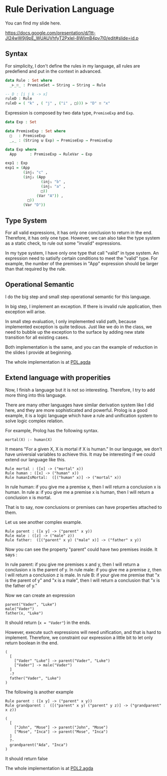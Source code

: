 # Rule Derivation Language

You can find my slide here.

https://docs.google.com/presentation/d/1tt-JI24wW9j9pE_WUAUVhfyT2Pxlel-8WlimB4pv7l0/edit#slide=id.p

## Syntax

For simplicity, I don't define the rules in my language, all rules are predefiend and put in the context in advanced.

```agda
data Rule : Set where
  _⊢_∷_ : PremiseSet → String → String → Rule

-- D : [i j k -> x]
ruleD : Rule
ruleD = ( "k" , ( "j" , ("i" , □))) ⊢ "D" ∷ "x"
```

Expression is composed by two data type, `PremiseExp` and `Exp`.

```agda
data Exp : Set

data PremiseExp : Set where
  □   : PremiseExp
  _,_ : (String ⊎ Exp) → PremiseExp → PremiseExp

data Exp where
  App      : PremiseExp → RuleVar → Exp

exp1 : Exp
exp1 = (App
        (inj₁ "c" ,
        (inj₂ (App
                (inj₁ "b" ,
                (inj₁ "a" ,
                □))
              (Var "A")) ,
          □))
        (Var "D"))
```

## Type System

For all valid expressions, it has only one conclusion to return in the end. Therefore, it has only one type. However, we can also take the type system as a static check, to rule out some "invalid" expressions.

In my type system, I have only one type that call "valid" in type system. An expression need to satisify certain conditions to meet the "valid" type. For example, the number of the premises in "App" expression should be larger than that required by the rule.

## Operational Semantic

I do the big step and small step operational semantic for this language.

In big step, I implement an exception. If there is invalid rule application, then exception will arise.

In small step evaluation, I only implemented valid path, because implemented exception is quite tedious. Just like we do in the class, we need to bubble up the exception to the surface by adding new state transition for all existing cases.

Both implementation is the same, and you can the example of reduction in the slides I provide at beginning.

The whole implementation is at [PDL.agda](./PDL.agda)

## Extend language with properities

Now, I finish a language but it is not so interesting. Therefore, I try to add more thing into this language.

There are many other languages have similar derivation system like I did here, and they are more sophisticated and powerful. Prolog is a good example, it is a logic language which have a rule and unification system to solve logic complex relation.

For example, Prolog has the following syntax.

```
mortal(X) :- human(X)
```

It means "For a given X, X is mortal if X is human." In our language, we don't have universial variables to achieve this. It may be interesting if we could extend our language like this.

```
Rule mortal : ([x] -> ("mortal" x))
Rule human : ([x] -> ("human" x))
Rule humanIsMortal:  ([("human" x)] -> ("mortal" x))
```

In rule human: if you give me a premise x, then I will return a conclusion x is human.
In rule a: if you give me a premise x is human, then I will return a conclusion x is mortal.

That is to say, now conclusions or premises can have properties attached to them.

Let us see another complex example.

```
Rule parent : ([x y] -> ("parent" x y))
Rule male : ([z] -> ("male" z))
Rule father:  ([("parent" x y) ("male" x)] -> ("father" x y))
```

Now you can see the property "parent" could have two premises inside. It says :

In rule parent: if you give me premises x and y, then I will return a conclusion x is the parent of y.
In rule male: if you give me a premise z, then I will return a conclusion z is male.
In rule B: if your give me premise that "x is the parent of y" and "x is a male", then I will return a conclusion that "x is the father of y."

Now we can create an expression

```
parent("Vader", "Luke")
male("Vader")
father(x, "Luke")
```

It should return (`x = "Vader"`) in the ends.

However, execute such expressions will need unification, and that is hard to implement.
Therefore, we constraint our expression a little bit to let only return boolean in the end.

```
(
  [
    ["Vader" "Luke"] -> parent("Vader", "Luke")
    ["Vader"] -> male("Vader")
  ]
  -?
  father("Vader", "Luke")
)
```

The following is another example

```
Rule parent : ([x y] -> ("parent" x y))
Rule grandparent :  ([("parent" x y) ("parent" y z)] -> ("grandparent" x z))

(
  [
    ["John", "Mose"] -> parent("John", "Mose")
    ["Mose", "Inca"] -> parent("Mose", "Inca")
  ]
  ?-
  grandparent("Ada", "Inca")
)
```

It should return false

The whole implementation is at [PDL2.agda](./PDL2.agda)

